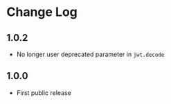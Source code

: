 # Change Log

## 1.0.2
* No longer user deprecated parameter in `jwt.decode`

## 1.0.0
* First public release
